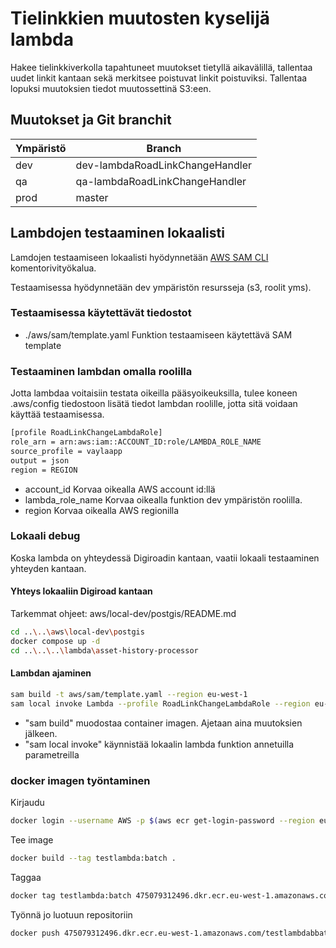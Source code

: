 # Tielinkkien muutosten kyselijä lambda

Hakee tielinkkiverkolla tapahtuneet muutokset tietyllä aikavälillä, tallentaa uudet linkit kantaan sekä merkitsee poistuvat linkit poistuviksi. Tallentaa lopuksi muutoksien tiedot muutossettinä S3:een.

## Muutokset ja Git branchit

| Ympäristö | Branch                          |
|-----------|---------------------------------|
| dev       | dev-lambdaRoadLinkChangeHandler |
| qa        | qa-lambdaRoadLinkChangeHandler  |
| prod      | master                          |

## Lambdojen testaaminen lokaalisti

Lamdojen testaamiseen lokaalisti hyödynnetään [AWS SAM CLI](https://docs.aws.amazon.com/serverless-application-model/latest/developerguide/serverless-sam-cli-install.html) komentorivityökalua.

Testaamisessa hyödynnetään dev ympäristön resursseja (s3, roolit yms).

### Testaamisessa käytettävät tiedostot

- ./aws/sam/template.yaml Funktion testaamiseen käytettävä SAM template

### Testaaminen lambdan omalla roolilla

Jotta lambdaa voitaisiin testata oikeilla pääsyoikeuksilla, tulee koneen .aws/config tiedostoon lisätä tiedot lambdan roolille, jotta sitä voidaan käyttää testaamisessa.

```sh
[profile RoadLinkChangeLambdaRole]
role_arn = arn:aws:iam::ACCOUNT_ID:role/LAMBDA_ROLE_NAME
source_profile = vaylaapp
output = json
region = REGION
```

- account_id Korvaa oikealla AWS account id:llä
- lambda_role_name Korvaa oikealla funktion dev ympäristön roolilla.
- region Korvaa oikealla AWS regionilla

### Lokaali debug

Koska lambda on yhteydessä Digiroadin kantaan, vaatii lokaali testaaminen yhteyden kantaan.

#### Yhteys lokaaliin Digiroad kantaan
Tarkemmat ohjeet: aws/local-dev/postgis/README.md
```sh
cd ..\..\aws\local-dev\postgis
docker compose up -d
cd ..\..\..\lambda\asset-history-processor
```

#### Lambdan ajaminen
```sh
sam build -t aws/sam/template.yaml --region eu-west-1
sam local invoke Lambda --profile RoadLinkChangeLambdaRole --region eu-west-1 --env-vars env.json --log-file debug.log --event event.json
```

- "sam build" muodostaa container imagen. Ajetaan aina muutoksien jälkeen.
- "sam local invoke" käynnistää lokaalin lambda funktion annetuilla parametreilla
### docker imagen työntaminen

Kirjaudu
```sh
docker login --username AWS -p $(aws ecr get-login-password --region eu-west-1 --profile vaylaapp) 475079312496.dkr.ecr.eu-west-1.amazonaws.com
```
Tee image
```sh
docker build --tag testlambda:batch .
```
Taggaa
```sh
docker tag testlambda:batch 475079312496.dkr.ecr.eu-west-1.amazonaws.com/testlambdabbatch:latest
```
Työnnä jo luotuun repositoriin
```sh
docker push 475079312496.dkr.ecr.eu-west-1.amazonaws.com/testlambdabbatch:latest
```
